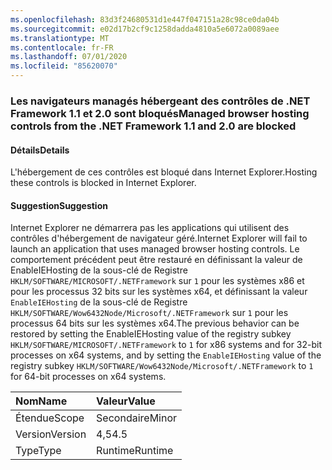 ```yaml
---
ms.openlocfilehash: 83d3f24680531d1e447f047151a28c98ce0da04b
ms.sourcegitcommit: e02d17b2cf9c1258dadda4810a5e6072a0089aee
ms.translationtype: MT
ms.contentlocale: fr-FR
ms.lasthandoff: 07/01/2020
ms.locfileid: "85620070"
---
```

### <a name="managed-browser-hosting-controls-from-the-net-framework-11-and-20-are-blocked"></a><span data-ttu-id="24e36-101">Les navigateurs managés hébergeant des contrôles de .NET Framework 1.1 et 2.0 sont bloqués</span><span class="sxs-lookup"><span data-stu-id="24e36-101">Managed browser hosting controls from the .NET Framework 1.1 and 2.0 are blocked</span></span>

#### <a name="details"></a><span data-ttu-id="24e36-102">Détails</span><span class="sxs-lookup"><span data-stu-id="24e36-102">Details</span></span>

<span data-ttu-id="24e36-103">L'hébergement de ces contrôles est bloqué dans Internet Explorer.</span><span class="sxs-lookup"><span data-stu-id="24e36-103">Hosting these controls is blocked in Internet Explorer.</span></span>

#### <a name="suggestion"></a><span data-ttu-id="24e36-104">Suggestion</span><span class="sxs-lookup"><span data-stu-id="24e36-104">Suggestion</span></span>

<span data-ttu-id="24e36-105">Internet Explorer ne démarrera pas les applications qui utilisent des contrôles d'hébergement de navigateur géré.</span><span class="sxs-lookup"><span data-stu-id="24e36-105">Internet Explorer will fail to launch an application that uses managed browser hosting controls.</span></span> <span data-ttu-id="24e36-106">Le comportement précédent peut être restauré en définissant la valeur de EnableIEHosting de la sous-clé de Registre <code>HKLM/SOFTWARE/MICROSOFT/.NETFramework</code> sur <code>1</code> pour les systèmes x86 et pour les processus 32 bits sur les systèmes x64, et définissant la valeur <code>EnableIEHosting</code> de la sous-clé de Registre <code>HKLM/SOFTWARE/Wow6432Node/Microsoft/.NETFramework</code> sur <code>1</code> pour les processus 64 bits sur les systèmes x64.</span><span class="sxs-lookup"><span data-stu-id="24e36-106">The previous behavior can be restored by setting the EnableIEHosting value of the registry subkey <code>HKLM/SOFTWARE/MICROSOFT/.NETFramework</code> to <code>1</code> for x86 systems and for 32-bit processes on x64 systems, and by setting the <code>EnableIEHosting</code> value of the registry subkey <code>HKLM/SOFTWARE/Wow6432Node/Microsoft/.NETFramework</code> to <code>1</code> for 64-bit processes on x64 systems.</span></span>

| <span data-ttu-id="24e36-107">Nom</span><span class="sxs-lookup"><span data-stu-id="24e36-107">Name</span></span>    | <span data-ttu-id="24e36-108">Valeur</span><span class="sxs-lookup"><span data-stu-id="24e36-108">Value</span></span>       |
|:--------|:------------|
| <span data-ttu-id="24e36-109">Étendue</span><span class="sxs-lookup"><span data-stu-id="24e36-109">Scope</span></span>   |<span data-ttu-id="24e36-110">Secondaire</span><span class="sxs-lookup"><span data-stu-id="24e36-110">Minor</span></span>|
|<span data-ttu-id="24e36-111">Version</span><span class="sxs-lookup"><span data-stu-id="24e36-111">Version</span></span>|<span data-ttu-id="24e36-112">4,5</span><span class="sxs-lookup"><span data-stu-id="24e36-112">4.5</span></span>|
|<span data-ttu-id="24e36-113">Type</span><span class="sxs-lookup"><span data-stu-id="24e36-113">Type</span></span>|<span data-ttu-id="24e36-114">Runtime</span><span class="sxs-lookup"><span data-stu-id="24e36-114">Runtime</span></span>|
